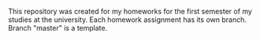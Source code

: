 This repository was created for my homeworks for the first semester of my studies at the university. Each homework assignment has its own branch. Branch "master" is a template.